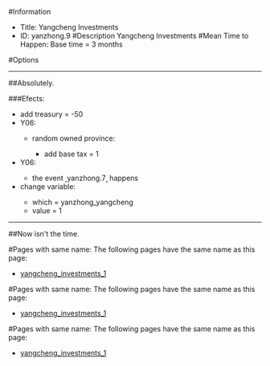 #Information
 - Title: Yangcheng Investments
 - ID: yanzhong.9
#Description
Yangcheng Investments
#Mean Time to Happen:
Base time = 3 months

#Options

___
##Absolutely.

###Efects:<ul><li>add treasury = -50</li><li>Y06:</li><ul><li>random owned province:</li><ul><li>add base tax = 1</li></ul></ul><li>Y06:</li><ul><li>the event ˻yanzhong.7˼ happens</li></ul><li>change variable:</li><ul><li>which = yanzhong_yangcheng</li><li>value = 1</li></ul></ul>

___
##Now isn't the time.


#Pages with same name:
The following pages have the same name as this page:
 - [yangcheng_investments_1](yangcheng_investments_1.md)


#Pages with same name:
The following pages have the same name as this page:
 - [yangcheng_investments_1](yangcheng_investments_1.md)


#Pages with same name:
The following pages have the same name as this page:
 - [yangcheng_investments_1](yangcheng_investments_1.md)
